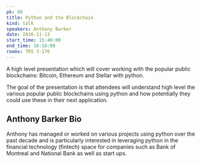 ```yaml
---
pk: 68
title: Python and the Blockchain
kind: talk
speakers: Anthony Barker
date: 2016-11-13
start_time: 15:40:00
end_time: 16:10:00
rooms: TRS 3-176
---
```


A high level presentation which will cover working with the popular public blockchains: Bitcoin, Ethereum and Stellar with python. 

The goal of the presentation is that attendees will understand high level the various popular public blockchains using python and how potentially they could use these in their next application.




## Anthony Barker Bio

Anthony has managed or worked on various projects using python over the past decade and is particularly interested in leveraging python in the financial technology (fintech) space for companies such as Bank of Montreal and National Bank as well as start ups.